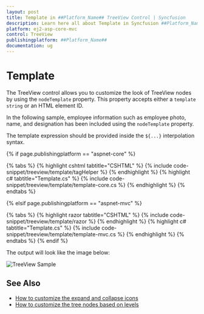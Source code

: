 ```yaml
---
layout: post
title: Template in ##Platform_Name## TreeView Control | Syncfusion
description: Learn here all about Template in Syncfusion ##Platform_Name## TreeView control of Syncfusion Essential JS 2 and more.
platform: ej2-asp-core-mvc
control: TreeView
publishingplatform: ##Platform_Name##
documentation: ug
---
```



# Template

The TreeView control allows you to customize the look of TreeView nodes by using the `nodeTemplate` property. This property accepts either a `template string` or an HTML element ID. 

In the following sample, employee information such as employee photo, name, and designation has been included using the `nodeTemplate` property. 

The template expression should be provided inside the `${...}` interpolation syntax.

{% if page.publishingplatform == "aspnet-core" %}

{% tabs %}
{% highlight cshtml tabtitle="CSHTML" %}
{% include code-snippet/treeview/template/tagHelper %}
{% endhighlight %}
{% highlight c# tabtitle="Template.cs" %}
{% include code-snippet/treeview/template/template-core.cs %}
{% endhighlight %}
{% endtabs %}

{% elsif page.publishingplatform == "aspnet-mvc" %}

{% tabs %}
{% highlight razor tabtitle="CSHTML" %}
{% include code-snippet/treeview/template/razor %}
{% endhighlight %}
{% highlight c# tabtitle="Template.cs" %}
{% include code-snippet/treeview/template/template-mvc.cs %}
{% endhighlight %}
{% endtabs %}
{% endif %}



The output will look like the image below:

![TreeView Sample](./images/template.PNG)

## See Also

* [How to customize the expand and collapse icons](./how-to/customize-the-expand-and-collapse-icons)
* [How to customize the tree nodes based on levels](./how-to/customize-the-tree-nodes-based-on-levels)